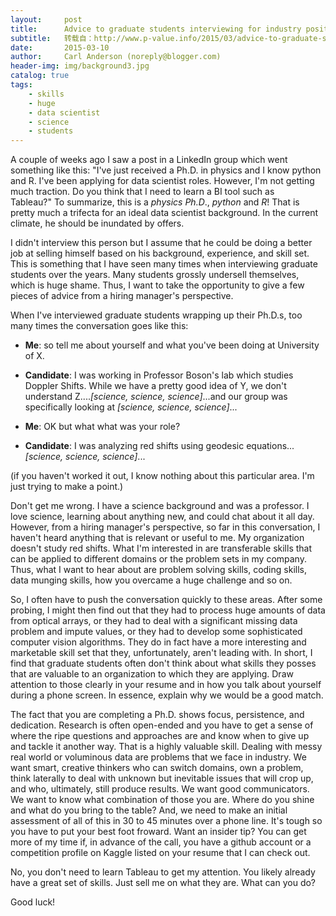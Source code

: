 ```yaml
---
layout:     post
title:      Advice to graduate students interviewing for industry positions
subtitle:   转载自：http://www.p-value.info/2015/03/advice-to-graduate-students.html
date:       2015-03-10
author:     Carl Anderson (noreply@blogger.com)
header-img: img/background3.jpg
catalog: true
tags:
    - skills
    - huge
    - data scientist
    - science
    - students
---
```



A couple of weeks ago I saw a post in a LinkedIn group which went something like this: "I've just received a Ph.D. in physics and I know python and R. I've been applying for data scientist roles. However, I'm not getting much traction. Do you think that I need to learn a BI tool such as Tableau?" To summarize, this is a *physics Ph.D*., *python* and *R*! That is pretty much a trifecta for an ideal data scientist background. In the current climate, he should be inundated by offers. 





I didn't interview this person but I assume that he could be doing a better job at selling himself based on his background, experience, and skill set. This is something that I have seen many times when interviewing graduate students over the years. Many students grossly undersell themselves, which is huge shame. Thus, I want to take the opportunity to give a few pieces of advice from a hiring manager's perspective.





When I've interviewed graduate students wrapping up their Ph.D.s, too many times the conversation goes like this:

- **Me**: so tell me about yourself and what you've been doing at University of X.

- **Candidate**: I was working in Professor Boson's lab which studies Doppler Shifts. While we have a pretty good idea of Y, we don't understand Z....*[science, science, science]*...and our group was specifically looking at *[science, science, science]*...

- **Me**: OK but what what was your role?

- **Candidate**: I was analyzing red shifts using geodesic equations...*[science, science, science]*...



(if you haven't worked it out, I know nothing about this particular area. I'm just trying to make a point.)





Don't get me wrong. I have a science background and was a professor. I love science, learning about anything new, and could chat about it all day. However, from a hiring manager's perspective, so far in this conversation, I haven't heard anything that is relevant or useful to me. My organization doesn't study red shifts. What I'm interested in are transferable skills that can be applied to different domains or the problem sets in my company. Thus, what I want to hear about are problem solving skills, coding skills, data munging skills, how you overcame a huge challenge and so on.





So, I often have to push the conversation quickly to these areas. After some probing, I might then find out that they had to process huge amounts of data from optical arrays, or they had to deal with a significant missing data problem and impute values, or they had to develop some sophisticated computer vision algorithms. They do in fact have a more interesting and marketable skill set that they, unfortunately, aren't leading with. In short, I find that graduate students often don't think about what skills they posses that are valuable to an organization to which they are applying. Draw attention to those clearly in your resume and in how you talk about yourself during a phone screen. In essence, explain why we would be a good match.





The fact that you are completing a Ph.D. shows focus, persistence, and dedication. Research is often open-ended and you have to get a sense of where the ripe questions and approaches are and know when to give up and tackle it another way. That is a highly valuable skill. Dealing with messy real world or voluminous data are problems that we face in industry. We want smart, creative thinkers who can switch domains, own a problem, think laterally to deal with unknown but inevitable issues that will crop up, and who, ultimately, still produce results. We want good communicators. We want to know what combination of those you are. Where do you shine and what do you bring to the table? And, we need to make an initial assessment of all of this in 30 to 45 minutes over a phone line. It's tough so you have to put your best foot froward. Want an insider tip? You can get more of my time if, in advance of the call, you have a github account or a competition profile on Kaggle listed on your resume that I can check out. 





No, you don't need to learn Tableau to get my attention. You likely already have a great set of skills. Just sell me on what they are. What can you do?





Good luck!





 
